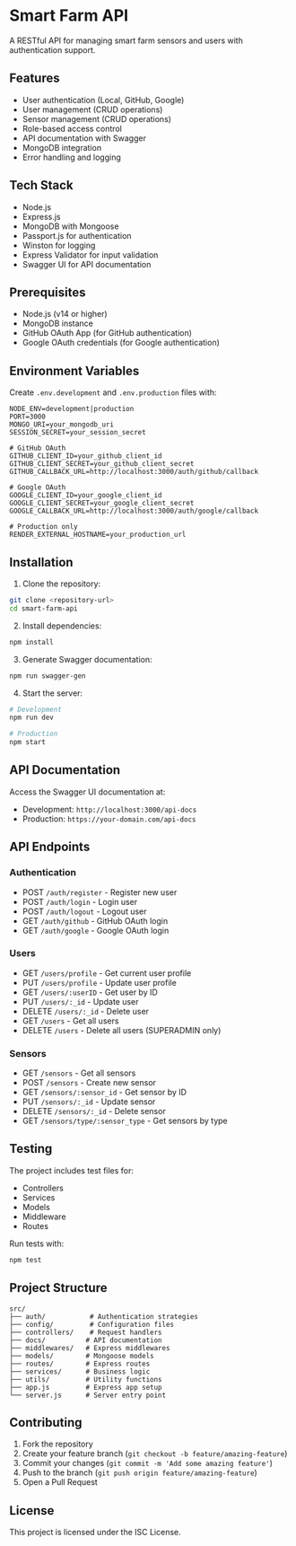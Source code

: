 # Smart Farm API

A RESTful API for managing smart farm sensors and users with authentication support.

## Features

- User authentication (Local, GitHub, Google)
- User management (CRUD operations)
- Sensor management (CRUD operations)
- Role-based access control
- API documentation with Swagger
- MongoDB integration
- Error handling and logging

## Tech Stack

- Node.js
- Express.js
- MongoDB with Mongoose
- Passport.js for authentication
- Winston for logging
- Express Validator for input validation
- Swagger UI for API documentation

## Prerequisites

- Node.js (v14 or higher)
- MongoDB instance
- GitHub OAuth App (for GitHub authentication)
- Google OAuth credentials (for Google authentication)

## Environment Variables

Create `.env.development` and `.env.production` files with:

```env
NODE_ENV=development|production
PORT=3000
MONGO_URI=your_mongodb_uri
SESSION_SECRET=your_session_secret

# GitHub OAuth
GITHUB_CLIENT_ID=your_github_client_id
GITHUB_CLIENT_SECRET=your_github_client_secret
GITHUB_CALLBACK_URL=http://localhost:3000/auth/github/callback

# Google OAuth
GOOGLE_CLIENT_ID=your_google_client_id
GOOGLE_CLIENT_SECRET=your_google_client_secret
GOOGLE_CALLBACK_URL=http://localhost:3000/auth/google/callback

# Production only
RENDER_EXTERNAL_HOSTNAME=your_production_url
```

## Installation

1. Clone the repository:

```bash
git clone <repository-url>
cd smart-farm-api
```

2. Install dependencies:

```bash
npm install
```

3. Generate Swagger documentation:

```bash
npm run swagger-gen
```

4. Start the server:

```bash
# Development
npm run dev

# Production
npm start
```

## API Documentation

Access the Swagger UI documentation at:

- Development: `http://localhost:3000/api-docs`
- Production: `https://your-domain.com/api-docs`

## API Endpoints

### Authentication

- POST `/auth/register` - Register new user
- POST `/auth/login` - Login user
- POST `/auth/logout` - Logout user
- GET `/auth/github` - GitHub OAuth login
- GET `/auth/google` - Google OAuth login

### Users

- GET `/users/profile` - Get current user profile
- PUT `/users/profile` - Update user profile
- GET `/users/:userID` - Get user by ID
- PUT `/users/:_id` - Update user
- DELETE `/users/:_id` - Delete user
- GET `/users` - Get all users
- DELETE `/users` - Delete all users (SUPERADMIN only)

### Sensors

- GET `/sensors` - Get all sensors
- POST `/sensors` - Create new sensor
- GET `/sensors/:sensor_id` - Get sensor by ID
- PUT `/sensors/:_id` - Update sensor
- DELETE `/sensors/:_id` - Delete sensor
- GET `/sensors/type/:sensor_type` - Get sensors by type

## Testing

The project includes test files for:

- Controllers
- Services
- Models
- Middleware
- Routes

Run tests with:

```bash
npm test
```

## Project Structure

```
src/
├── auth/           # Authentication strategies
├── config/         # Configuration files
├── controllers/    # Request handlers
├── docs/          # API documentation
├── middlewares/   # Express middlewares
├── models/        # Mongoose models
├── routes/        # Express routes
├── services/      # Business logic
├── utils/         # Utility functions
├── app.js         # Express app setup
└── server.js      # Server entry point
```

## Contributing

1. Fork the repository
2. Create your feature branch (`git checkout -b feature/amazing-feature`)
3. Commit your changes (`git commit -m 'Add some amazing feature'`)
4. Push to the branch (`git push origin feature/amazing-feature`)
5. Open a Pull Request

## License

This project is licensed under the ISC License.
